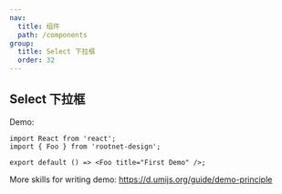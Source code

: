 ```yaml
---
nav:
  title: 组件
  path: /components
group:
  title: Select 下拉框
  order: 32
---
```


## Select 下拉框

Demo:

```tsx
import React from 'react';
import { Foo } from 'rootnet-design';

export default () => <Foo title="First Demo" />;
```

More skills for writing demo: https://d.umijs.org/guide/demo-principle
